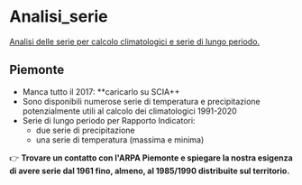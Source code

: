 # Analisi_serie

[Analisi delle serie per calcolo climatologici e serie di lungo periodo.](https://scia-ispra.github.io/analisi_serie/)

## Piemonte

- Manca tutto il 2017: **caricarlo su SCIA++
- Sono disponibili numerose serie di temperatura e precipitazione potenzialmente utili al calcolo dei climatologici 1991-2020
- Serie di lungo periodo per Rapporto Indicatori: 
  - due serie di precipitazione
  - una serie di temperatura (massima e minima)

👉  **Trovare un contatto con l'ARPA Piemonte e spiegare la nostra esigenza di avere serie dal 1961 fino, almeno, al 1985/1990 distribuite sul territorio.**


